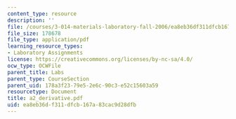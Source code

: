 ```yaml
---
content_type: resource
description: ''
file: /courses/3-014-materials-laboratory-fall-2006/ea8eb36df311dfcb167a83cac9d28dfb_a2_derivative.pdf
file_size: 178678
file_type: application/pdf
learning_resource_types:
- Laboratory Assignments
license: https://creativecommons.org/licenses/by-nc-sa/4.0/
ocw_type: OCWFile
parent_title: Labs
parent_type: CourseSection
parent_uid: 178a3f23-79e5-2e6c-90c3-e52c15603a59
resourcetype: Document
title: a2_derivative.pdf
uid: ea8eb36d-f311-dfcb-167a-83cac9d28dfb
---
```


